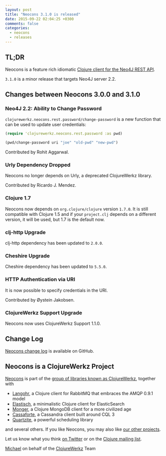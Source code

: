 ```yaml
---
layout: post
title: "Neocons 3.1.0 is released"
date: 2015-09-22 02:04:25 +0300
comments: false
categories:
  - neocons
  - releases
---
```


## TL;DR

Neocons is a feature rich idiomatic [Clojure client for the Neo4J REST API](http://clojureneo4j.info).

`3.1.0` is a minor release that targets Neo4J server 2.2.


## Changes between Neocons 3.0.0 and 3.1.0

### Neo4J 2.2: Ability to Change Password

`clojurewerkz.neocons.rest.password/change-password` is a new function that
can be used to update user credentials:

``` clojure
(require 'clojurewerkz.neocons.rest.password :as pwd)

(pwd/change-password uri "joe" "old-pwd" "new-pwd")
```

Contributed by Rohit Aggarwal.


### Urly Dependency Dropped

Neocons no longer depends on Urly, a deprecated ClojureWerkz library.

Contributed by Ricardo J. Mendez.

### Clojure 1.7

Neocons now depends on `org.clojure/clojure` version `1.7.0`. It is
still compatible with Clojure 1.5 and if your `project.clj` depends on
a different version, it will be used, but 1.7 is the default now.

### clj-http Upgrade

clj-http dependency has been updated to `2.0.0`.

### Cheshire Upgrade

Cheshire dependency has been updated to `5.5.0`.

### HTTP Authentication via URI

It is now possible to specify credentials in the URI.

Contributed by Øystein Jakobsen.

### ClojureWerkz Support Upgrade

Neocons now uses ClojureWerkz Support 1.1.0.


## Change Log

[Neocons change log](https://github.com/michaelklishin/neocons/blob/master/ChangeLog.md)
is available on GitHub.


## Neocons is a ClojureWerkz Project

[Neocons](http://clojureneo4j.info) is part of the [group of libraries
known as ClojureWerkz](http://clojurewerkz.org), together with

 * [Langohr](http://clojurerabbitmq.info), a Clojure client for RabbitMQ that embraces the AMQP 0.9.1 model
 * [Elastisch](http://clojureelasticsearch.info), a minimalistic Clojure client for ElasticSearch
 * [Monger](http://clojuremongodb.info), a Clojure MongoDB client for a more civilized age
 * [Cassaforte](http://clojurecassandra.info), a Cassandra client built around CQL 3
 * [Quartzite](http://clojurequartz.info), a powerful scheduling library

and several others. If you like Neocons, you may also like [our other
projects](http://clojurewerkz.org).

Let us know what you think [on
Twitter](http://twitter.com/clojurewerkz) or on the [Clojure mailing
list](https://groups.google.com/group/clojure).


[Michael](http://twitter.com/michaelklishin) on behalf of the
[ClojureWerkz](http://clojurewerkz.org) Team
